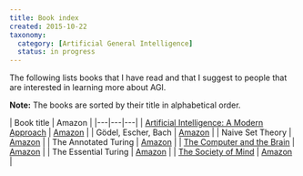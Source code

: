 ```yaml
---
title: Book index
created: 2015-10-22
taxonomy:
  category: [Artificial General Intelligence]
  status: in progress
---
```


The following lists books that I have read and that I suggest to people that are interested in learning more about AGI.

**Note:** The books are sorted by their title in alphabetical order.

| Book title | Amazon |
|---|---|---|
| [Artificial Intelligence: A Modern Approach](artificial-intelligence-a-modern-approach) | [Amazon](http://www.amazon.com/Artificial-Intelligence-Modern-Approach-Edition/dp/0136042597) |
| Gödel, Escher, Bach | [Amazon](http://www.amazon.com/G%C3%B6del-Escher-Bach-Eternal-D-R-Hofstadter/dp/B003UT2E02) |
| Naive Set Theory | [Amazon](http://www.amazon.com/Naive-Set-Theory-Paul-Halmos/dp/1781394660) |
| The Annotated Turing | [Amazon](http://www.amazon.com/Annotated-Turing-Through-Historic-Computability/dp/0470229055) |
| [The Computer and the Brain](the-computer-and-the-brain) | [Amazon](http://www.amazon.com/Computer-Silliman-Memorial-Lectures-Series/dp/0300181116) |
| The Essential Turing | [Amazon](http://www.amazon.com/Essential-Turing-Philosophy-Artificial-Intelligence/dp/0198250800) |
| [The Society of Mind](the-society-of-mind) | [Amazon](http://www.amazon.com/The-Society-Mind-Marvin-Minsky/dp/0671657135) |

